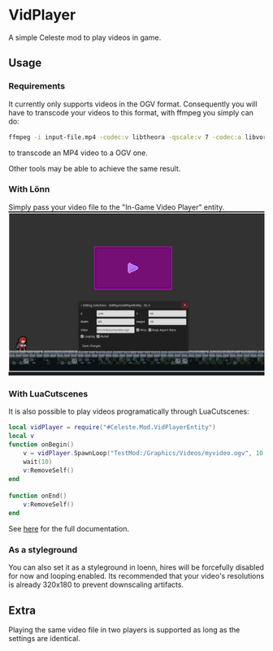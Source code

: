 # VidPlayer
A simple Celeste mod to play videos in game.

## Usage
### Requirements
It currently only supports videos in the OGV format. Consequently you will have to 
transcode your videos to this format, with ffmpeg you simply can do:
```bash
ffmpeg -i input-file.mp4 -codec:v libtheora -qscale:v 7 -codec:a libvorbis -qscale:a 5 output-file.ogv
```
to transcode an MP4 video to a OGV one.

Other tools may be able to achieve the same result.

### With Lönn
Simply pass your video file to the "In-Game Video Player" entity.
![In loenn](./Docs/in_loenn.png)

### With LuaCutscenes
It is also possible to play videos programatically through LuaCutscenes:
```lua
local vidPlayer = require("#Celeste.Mod.VidPlayerEntity")
local v
function onBegin()
    v = vidPlayer.SpawnLoop("TestMod:/Graphics/Videos/myvideo.ogv", 10, 10, 100, 100)
    wait(10)
    v:RemoveSelf()
end

function onEnd()
    v:RemoveSelf()
end
```
See [here](Docs/api/Celeste.Mod.VidPlayer.VidPlayerEntity.Lua.md)
for the full documentation.

### As a styleground
You can also set it as a styleground in loenn, hires will be forcefully disabled for now and looping enabled.
Its recommended that your video's resolutions is already 320x180 to prevent downscaling artifacts.

## Extra
Playing the same video file in two players is supported as long as the settings are identical.
